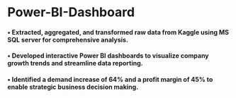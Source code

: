 # Power-BI-Dashboard
#### •	Extracted, aggregated, and transformed raw data from Kaggle using MS SQL server for comprehensive analysis.
#### •	Developed interactive Power BI dashboards to visualize company growth trends and streamline data reporting.
#### •	Identified a demand increase of 64% and a profit margin of 45% to enable strategic business decision making.
